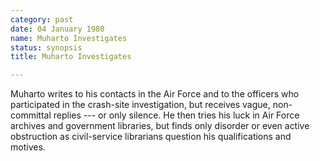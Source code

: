 ```yaml
---
category: past
date: 04 January 1980
name: Muharto Investigates
status: synopsis
title: Muharto Investigates

---
```

Muharto writes to his contacts in the Air Force and to the
officers who participated in the crash-site investigation, but receives
vague, non-committal replies --- or only silence. He then tries his luck
in Air Force archives and government libraries, but finds only disorder
or even active obstruction as civil-service librarians question his
qualifications and motives. 

